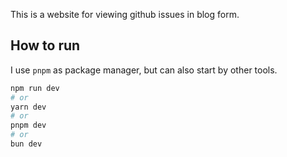 This is a website for viewing github issues in blog form.

## How to run

I use `pnpm` as package manager, but can also start by other tools.

```bash
npm run dev
# or
yarn dev
# or
pnpm dev
# or
bun dev
```
